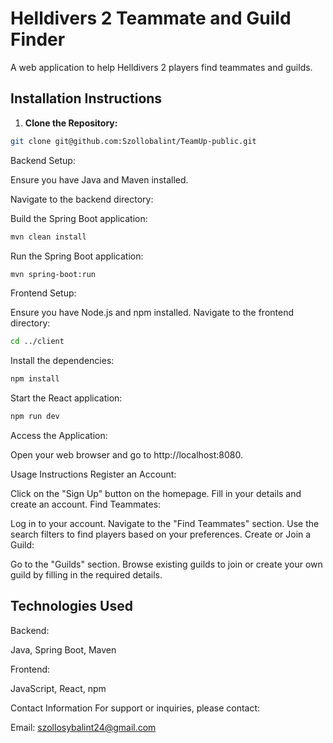 # Helldivers 2 Teammate and Guild Finder

A web application to help Helldivers 2 players find teammates and guilds.

## Installation Instructions
1. **Clone the Repository:**
```bash
git clone git@github.com:Szollobalint/TeamUp-public.git
```   
Backend Setup:

Ensure you have Java and Maven installed.

Navigate to the backend directory:

Build the Spring Boot application:
```bash
mvn clean install
```

Run the Spring Boot application:
```bash
mvn spring-boot:run
```

Frontend Setup:

Ensure you have Node.js and npm installed.
Navigate to the frontend directory:
```bash
cd ../client
```
Install the dependencies:
```bash
npm install
```
Start the React application:

```bash
npm run dev
```
Access the Application:

Open your web browser and go to http://localhost:8080.

Usage Instructions
Register an Account:

Click on the "Sign Up" button on the homepage.
Fill in your details and create an account.
Find Teammates:

Log in to your account.
Navigate to the "Find Teammates" section.
Use the search filters to find players based on your preferences.
Create or Join a Guild:

Go to the "Guilds" section.
Browse existing guilds to join or create your own guild by filling in the required details.

## Technologies Used
Backend:

Java,
Spring Boot,
Maven

Frontend:

JavaScript,
React,
npm



Contact Information
For support or inquiries, please contact:

Email: szollosybalint24@gmail.com
